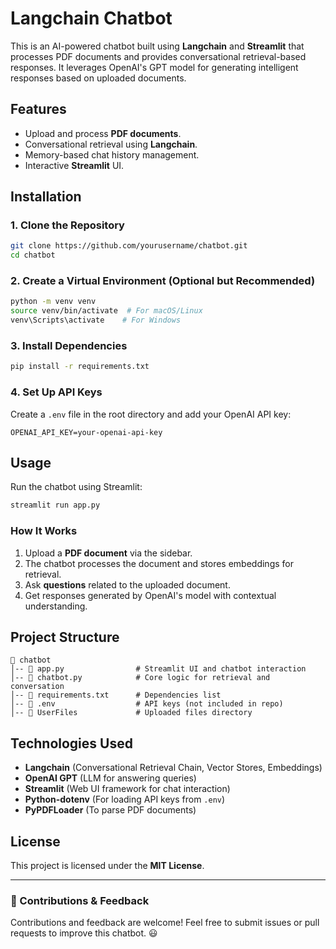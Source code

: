 # Langchain Chatbot

This is an AI-powered chatbot built using **Langchain** and **Streamlit** that processes PDF documents and provides conversational retrieval-based responses. It leverages OpenAI's GPT model for generating intelligent responses based on uploaded documents.

## Features
- Upload and process **PDF documents**.
- Conversational retrieval using **Langchain**.
- Memory-based chat history management.
- Interactive **Streamlit** UI.

## Installation
### 1. Clone the Repository
```bash
git clone https://github.com/yourusername/chatbot.git
cd chatbot
```

### 2. Create a Virtual Environment (Optional but Recommended)
```bash
python -m venv venv
source venv/bin/activate  # For macOS/Linux
venv\Scripts\activate    # For Windows
```

### 3. Install Dependencies
```bash
pip install -r requirements.txt
```

### 4. Set Up API Keys
Create a `.env` file in the root directory and add your OpenAI API key:
```plaintext
OPENAI_API_KEY=your-openai-api-key
```

## Usage
Run the chatbot using Streamlit:
```bash
streamlit run app.py
```

### How It Works
1. Upload a **PDF document** via the sidebar.
2. The chatbot processes the document and stores embeddings for retrieval.
3. Ask **questions** related to the uploaded document.
4. Get responses generated by OpenAI's model with contextual understanding.

## Project Structure
```
📂 chatbot
│-- 📄 app.py                # Streamlit UI and chatbot interaction
│-- 📄 chatbot.py            # Core logic for retrieval and conversation
│-- 📄 requirements.txt      # Dependencies list
│-- 📄 .env                  # API keys (not included in repo)
│-- 📂 UserFiles             # Uploaded files directory
```

## Technologies Used
- **Langchain** (Conversational Retrieval Chain, Vector Stores, Embeddings)
- **OpenAI GPT** (LLM for answering queries)
- **Streamlit** (Web UI framework for chat interaction)
- **Python-dotenv** (For loading API keys from `.env`)
- **PyPDFLoader** (To parse PDF documents)

## License
This project is licensed under the **MIT License**.

---
### 🚀 Contributions & Feedback
Contributions and feedback are welcome! Feel free to submit issues or pull requests to improve this chatbot. 😃

